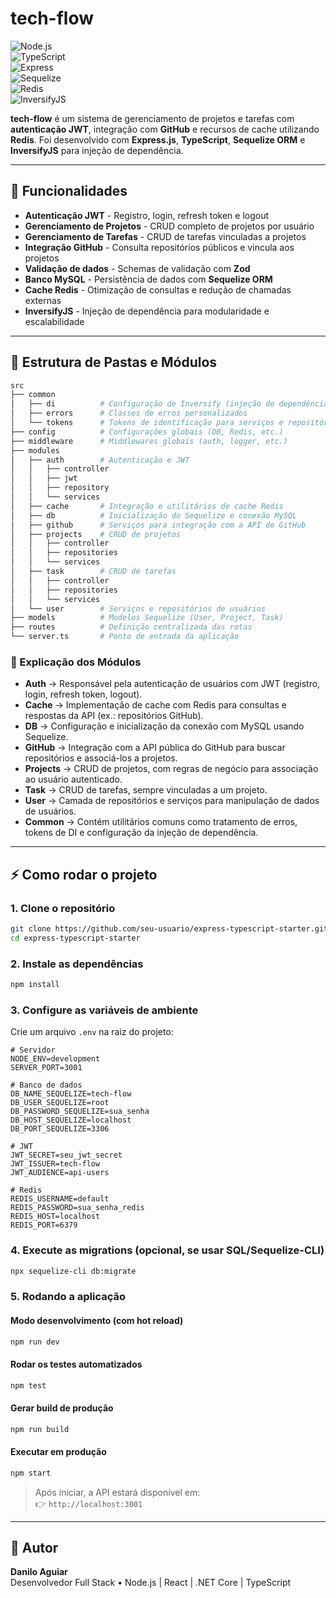 # tech-flow

![Node.js](https://img.shields.io/badge/Node.js-v18+-339933?style=flat&logo=node.js&logoColor=white)  
![TypeScript](https://img.shields.io/badge/TypeScript-5.8+-3178C6?style=flat&logo=typescript&logoColor=white)  
![Express](https://img.shields.io/badge/Express-5.1+-000000?style=flat&logo=express&logoColor=white)  
![Sequelize](https://img.shields.io/badge/Sequelize-6+-52B0E7?style=flat&logo=sequelize&logoColor=white)  
![Redis](https://img.shields.io/badge/Redis-7+-DC382D?style=flat&logo=redis&logoColor=white)  
![InversifyJS](https://img.shields.io/badge/InversifyJS-DI-00b5ad?style=flat&logo=inversify&logoColor=white)  

**tech-flow** é um sistema de gerenciamento de projetos e tarefas com **autenticação JWT**, integração com **GitHub** e recursos de cache utilizando **Redis**. Foi desenvolvido com **Express.js**, **TypeScript**, **Sequelize ORM** e **InversifyJS** para injeção de dependência.

---

## 🚀 Funcionalidades

- **Autenticação JWT** - Registro, login, refresh token e logout  
- **Gerenciamento de Projetos** - CRUD completo de projetos por usuário  
- **Gerenciamento de Tarefas** - CRUD de tarefas vinculadas a projetos  
- **Integração GitHub** - Consulta repositórios públicos e vincula aos projetos  
- **Validação de dados** - Schemas de validação com **Zod**  
- **Banco MySQL** - Persistência de dados com **Sequelize ORM**  
- **Cache Redis** - Otimização de consultas e redução de chamadas externas  
- **InversifyJS** - Injeção de dependência para modularidade e escalabilidade  

---

## 📁 Estrutura de Pastas e Módulos

```bash
src
├── common
│   ├── di          # Configuração de Inversify (injeção de dependência)
│   ├── errors      # Classes de erros personalizados
│   └── tokens      # Tokens de identificação para serviços e repositórios
├── config          # Configurações globais (DB, Redis, etc.)
├── middleware      # Middlewares globais (auth, logger, etc.)
├── modules
│   ├── auth        # Autenticação e JWT
│   │   ├── controller
│   │   ├── jwt
│   │   ├── repository
│   │   └── services
│   ├── cache       # Integração e utilitários de cache Redis
│   ├── db          # Inicialização do Sequelize e conexão MySQL
│   ├── github      # Serviços para integração com a API do GitHub
│   ├── projects    # CRUD de projetos
│   │   ├── controller
│   │   ├── repositories
│   │   └── services
│   ├── task        # CRUD de tarefas
│   │   ├── controller
│   │   ├── repositories
│   │   └── services
│   └── user        # Serviços e repositórios de usuários
├── models          # Modelos Sequelize (User, Project, Task)
├── routes          # Definição centralizada das rotas
└── server.ts       # Ponto de entrada da aplicação
```

### 🔎 Explicação dos Módulos

- **Auth** → Responsável pela autenticação de usuários com JWT (registro, login, refresh token, logout).  
- **Cache** → Implementação de cache com Redis para consultas e respostas da API (ex.: repositórios GitHub).  
- **DB** → Configuração e inicialização da conexão com MySQL usando Sequelize.  
- **GitHub** → Integração com a API pública do GitHub para buscar repositórios e associá-los a projetos.  
- **Projects** → CRUD de projetos, com regras de negócio para associação ao usuário autenticado.  
- **Task** → CRUD de tarefas, sempre vinculadas a um projeto.  
- **User** → Camada de repositórios e serviços para manipulação de dados de usuários.  
- **Common** → Contém utilitários comuns como tratamento de erros, tokens de DI e configuração da injeção de dependência.  

---

## ⚡ Como rodar o projeto

### 1. Clone o repositório
```bash
git clone https://github.com/seu-usuario/express-typescript-starter.git
cd express-typescript-starter
```

### 2. Instale as dependências
```bash
npm install
```

### 3. Configure as variáveis de ambiente
Crie um arquivo `.env` na raiz do projeto:

```env
# Servidor
NODE_ENV=development
SERVER_PORT=3001

# Banco de dados
DB_NAME_SEQUELIZE=tech-flow
DB_USER_SEQUELIZE=root
DB_PASSWORD_SEQUELIZE=sua_senha
DB_HOST_SEQUELIZE=localhost
DB_PORT_SEQUELIZE=3306

# JWT
JWT_SECRET=seu_jwt_secret
JWT_ISSUER=tech-flow
JWT_AUDIENCE=api-users

# Redis
REDIS_USERNAME=default
REDIS_PASSWORD=sua_senha_redis
REDIS_HOST=localhost
REDIS_PORT=6379
```

### 4. Execute as migrations (opcional, se usar SQL/Sequelize-CLI)
```bash
npx sequelize-cli db:migrate
```

### 5. Rodando a aplicação

#### Modo desenvolvimento (com **hot reload**)
```bash
npm run dev
```

#### Rodar os testes automatizados
```bash
npm test
```

#### Gerar build de produção
```bash
npm run build
```

#### Executar em produção
```bash
npm start
```

> Após iniciar, a API estará disponível em:  
👉 `http://localhost:3001`  

---

## 📝 Autor

**Danilo Aguiar**  
Desenvolvedor Full Stack • Node.js | React | .NET Core | TypeScript  
